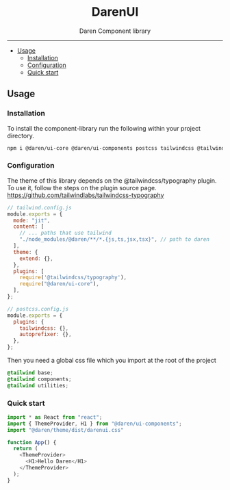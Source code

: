 <div align="center">
<h1>DarenUI</h1>

<p>Daren Component library</p>
</div>

---

<!-- START doctoc generated TOC please keep comment here to allow auto update -->
<!-- DON'T EDIT THIS SECTION, INSTEAD RE-RUN doctoc TO UPDATE -->

- [Usage](#usage)
  - [Installation](#installation)
  - [Configuration](#configuration)
  - [Quick start](#quick-start)

<!-- END doctoc generated TOC please keep comment here to allow auto update -->

## Usage

### Installation

To install the component-library run the following within your project directory.

```sh
npm i @daren/ui-core @daren/ui-components postcss tailwindcss @tailwindcss/typography @heroicons/react@2
```

### Configuration

The theme of this library depends on the @tailwindcss/typography plugin. To use it, follow the steps on the plugin source page. https://github.com/tailwindlabs/tailwindcss-typography

```js
// tailwind.config.js
module.exports = {
  mode: "jit",
  content: [
    // ... paths that use tailwind
    "./node_modules/@daren/**/*.{js,ts,jsx,tsx}", // path to daren
  ],
  theme: {
    extend: {},
  },
  plugins: [
    require('@tailwindcss/typography'),
    require("@daren/ui-core"),
  ],
};
```

```js
// postcss.config.js
module.exports = {
  plugins: {
    tailwindcss: {},
    autoprefixer: {},
  },
};
```

Then you need a global css file which you import at the root of the project

```css
@tailwind base;
@tailwind components;
@tailwind utilities;
```

### Quick start

```js
import * as React from "react";
import { ThemeProvider, H1 } from "@daren/ui-components";
import "@daren/theme/dist/darenui.css"

function App() {
  return (
    <ThemeProvider>
      <H1>Hello Daren</H1>
    </ThemeProvider>
  );
}
```

